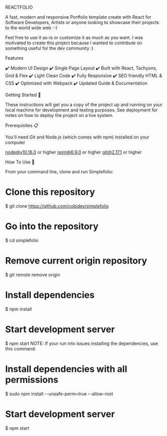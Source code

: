 REACTFOLIO

A fast, modern and responsive Portfolio template create with React for Software Developers, Artists or anyone looking to showcase their projects to the world wide web :-)

Feel free to use it as-is or customize it as much as you want. I was motivated to create this project because I wanted to contribute on something useful for the dev community :)

Features

✔️ Modern UI Design
✔️ Single Page Layout 
✔️ Built with React, Tachyons, Grid & Flex
✔️ Light Clean Code
✔️ Fully Responsive
✔️ SEO friendly HTML & CSS
✔️ Optimized with Webpack
✔️ Updated Guide & Documentation

Getting Started 🚀

These instructions will get you a copy of the project up and running on your local machine for development and testing purposes. See deployment for notes on how to deploy the project on a live system.

Prerequisites 📋

You'll need Git and Node.js (which comes with npm) installed on your computer

node@v10.16.0 or higher
npm@6.9.0 or higher
git@2.17.1 or higher


How To Use 🔧

From your command line, clone and run Simplefolio:

# Clone this repository
$ git clone https://github.com/cobidev/simplefolio

# Go into the repository
$ cd simplefolio

# Remove current origin repository
$ git remote remove origin

# Install dependencies
$ npm install

# Start development server
$ npm start
NOTE: If your run into issues installing the dependencies, use this command:

# Install dependencies with all permissions
$ sudo npm install --unsafe-perm=true --allow-root

# Start development server
$ npm start
